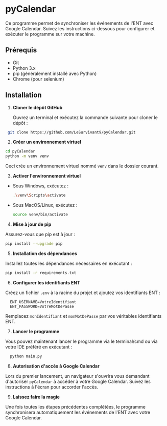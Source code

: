 # pyCalendar

Ce programme permet de synchroniser les événements de l'ENT avec Google Calendar. Suivez les instructions ci-dessous
pour configurer et exécuter le programme sur votre machine.

## Prérequis

- Git
- Python 3.x
- pip (généralement installé avec Python)
- Chrome (pour selenium)

## Installation

1. **Cloner le dépôt GitHub**

   Ouvrez un terminal et exécutez la commande suivante pour cloner le dépôt :

  ```bash
   git clone https://github.com/LeSurvivant9/pyCalendar.git
  ```

2. **Créer un environnement virtuel**

  ```bash
  cd pyCalendar
  python -m venv venv
  ```

Ceci crée un environnement virtuel nommé `venv` dans le dossier courant.

3. **Activer l'environnement virtuel**

- Sous Windows, exécutez :

  ```bash
  .\venv\Scripts\activate
  ```

- Sous MacOS/Linux, exécutez :

  ```bash
  source venv/bin/activate
  ```

4. **Mise à jour de pip**

Assurez-vous que pip est à jour :

  ```bash
  pip install --upgrade pip
  ```

5. **Installation des dépendances**

Installez toutes les dépendances nécessaires en exécutant :

  ```bash
 pip install -r requirements.txt
  ```

6. **Configurer les identifiants ENT**

Créez un fichier `.env` à la racine du projet et ajoutez vos identifiants ENT :

  ```
    ENT_USERNAME=VotreIdentifiant
    ENT_PASSWORD=VotreMotDePasse
  ```

Remplacez `monIdentifiant` et `monMotDePasse` par vos véritables identifiants ENT.

7. **Lancer le programme**

Vous pouvez maintenant lancer le programme via le terminal/cmd ou via votre IDE préféré en exécutant :

  ```bash
    python main.py
  ```

8. **Autorisation d'accès à Google Calendar**

Lors du premier lancement, un navigateur s'ouvrira vous demandant d'autoriser `pyCalendar` à accéder à votre Google
Calendar. Suivez les instructions à l'écran pour accorder l'accès.

9. **Laissez faire la magie**

Une fois toutes les étapes précédentes complétées, le programme synchronisera automatiquement les événements de l'ENT
avec votre Google Calendar.
